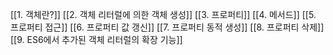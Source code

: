 [[1. 객체란?]]
[[2. 객체 리터럴에 의한 객체 생성]]
[[3. 프로퍼티]]
[[4. 메서드]]
[[5. 프로퍼티 접근]]
[[6. 프로퍼티 값 갱신]]
[[7. 프로퍼티 동적 생성]]
[[8. 프로퍼티 삭제]]
[[9. ES6에서 추가된 객체 리터럴의 확장 기능]]